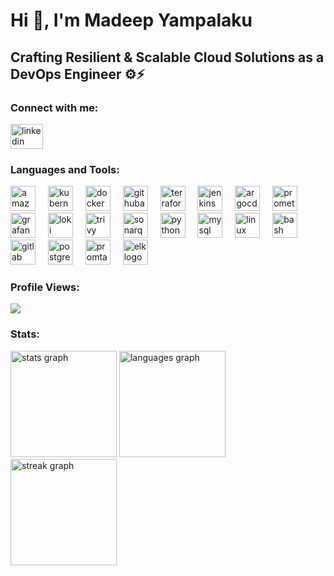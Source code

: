 # Hi 👋, I'm Madeep Yampalaku
## Crafting Resilient & Scalable Cloud Solutions as a DevOps Engineer ⚙️⚡

### Connect with me:

[<img src="https://raw.githubusercontent.com/maurodesouza/profile-readme-generator/master/src/assets/icons/social/linkedin/default.svg" width="52" height="40" alt="linkedin logo" />](https://www.linkedin.com/in/madeep-yampalaku-a3bbab24b/)

### Languages and Tools:

<img src="https://cdn.jsdelivr.net/gh/devicons/devicon/icons/amazonwebservices/amazonwebservices-line-wordmark.svg" height="40" alt="amazonwebservices logo" /> <img width="12" /> <img src="https://cdn.jsdelivr.net/gh/devicons/devicon/icons/kubernetes/kubernetes-plain.svg" height="40" alt="kubernetes logo" /> <img width="12" /> <img src="https://cdn.jsdelivr.net/gh/devicons/devicon/icons/docker/docker-original.svg" height="40" alt="docker logo" /> <img width="12" /> <img src="https://cdn.simpleicons.org/githubactions/2088FF" height="40" alt="githubactions logo" /> <img width="12" /> <img src="https://cdn.jsdelivr.net/gh/devicons/devicon/icons/terraform/terraform-original.svg" height="40" alt="terraform logo" /> <img width="12" /> <img src="https://skillicons.dev/icons?i=jenkins" height="40" alt="jenkins logo" /> <img width="12" /> <img src="https://cdn.simpleicons.org/argocd/E6522C" height="40" alt="argocd logo" /> <img width="12" /> <img src="https://cdn.jsdelivr.net/gh/devicons/devicon/icons/prometheus/prometheus-original.svg" height="40" alt="prometheus logo" /> <img width="12" /> <img src="https://cdn.jsdelivr.net/gh/devicons/devicon/icons/grafana/grafana-original.svg" height="40" alt="grafana logo" /> <img width="12" /> <img src="https://cdn.simpleicons.org/grafana/FF5733" height="40" alt="loki logo" /> <img width="12" /> <img src="https://cdn.simpleicons.org/trivy/3C3C3C" height="40" alt="trivy logo" /> <img width="12" /> <img src="https://cdn.simpleicons.org/sonarqube/4E9BCD" height="40" alt="sonarqube logo" /> <img width="12" /> <img src="https://cdn.jsdelivr.net/gh/devicons/devicon/icons/python/python-original.svg" height="40" alt="python logo" /> <img width="12" /> <img src="https://cdn.jsdelivr.net/gh/devicons/devicon/icons/mysql/mysql-original.svg" height="40" alt="mysql logo" /> <img width="12" /> <img src="https://cdn.jsdelivr.net/gh/devicons/devicon/icons/linux/linux-original.svg" height="40" alt="linux logo" /> <img width="12" /> <img src="https://cdn.jsdelivr.net/gh/devicons/devicon/icons/bash/bash-original.svg" height="40" alt="bash logo" /> <img width="12" /> <img src="https://cdn.jsdelivr.net/gh/devicons/devicon/icons/gitlab/gitlab-original.svg" height="40" alt="gitlab logo" /> <img width="12" /> <img src="https://cdn.jsdelivr.net/gh/devicons/devicon/icons/postgresql/postgresql-original.svg" height="40" alt="postgresql logo" /> <img width="12" /> <img src="https://cdn.simpleicons.org/grafana/FF5733" height="40" alt="promtail logo" /> <img width="12" /> <img src="https://cdn.simpleicons.org/elasticsearch/FEC107" height="40" alt="elk logo" />

### Profile Views:

<img src="https://profile-counter.glitch.me/Madeep9347/count.svg?" />

### Stats:

<img src="https://github-readme-stats.vercel.app/api?username=Madeep9347&hide_title=false&hide_rank=false&show_icons=true&include_all_commits=true&count_private=true&disable_animations=false&theme=dracula&locale=en&hide_border=false&order=1" height="170" alt="stats graph" />

<img src="https://github-readme-stats.vercel.app/api/top-langs?username=Madeep9347&locale=en&hide_title=false&layout=compact&card_width=320&langs_count=6&theme=dracula&hide_border=false&order=2" height="170" alt="languages graph" />

<img src="https://streak-stats.demolab.com?user=Madeep9347&locale=en&mode=daily&theme=dracula&hide_border=false&border_radius=5&order=3" height="170" alt="streak graph" />

